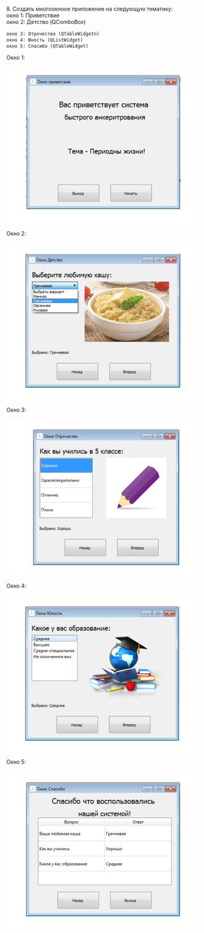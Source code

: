 ﻿﻿8. Создать многоокноое приложение на следующую тематику:  
	окно 1: Приветствие  
	окно 2:	Детство (QComboBox)
	
	окно 3: Отрочество (QTableWidgetn)  
	окно 4: Юность (QListWidget)
	окно 5: Спасибо (QTableWidget)  



Окно 1:




![srcreenshot](screen.png)



Окно 2:




![srcreenshot](screen2.png)



Окно 3:




![srcreenshot](screen3.png)



Окно 4:




![srcreenshot](screen4.png)



Окно 5:




![srcreenshot](screen5.png)
